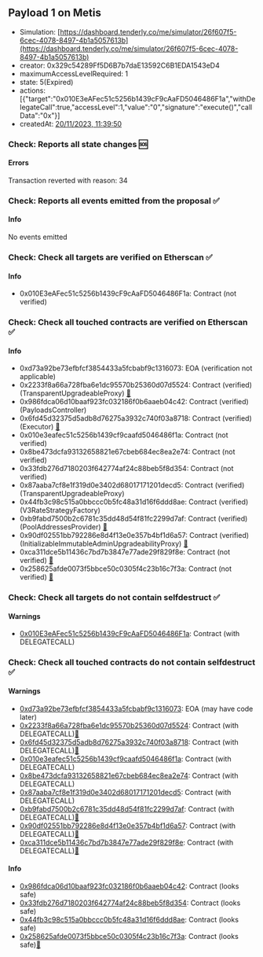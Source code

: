 ## Payload 1 on Metis

- Simulation: [https://dashboard.tenderly.co/me/simulator/26f607f5-6cec-4078-8497-4b1a5057613b](https://dashboard.tenderly.co/me/simulator/26f607f5-6cec-4078-8497-4b1a5057613b)
- creator: 0x329c54289Ff5D6B7b7daE13592C6B1EDA1543eD4
- maximumAccessLevelRequired: 1
- state: 5(Expired)
- actions: [{"target":"0x010E3eAFec51c5256b1439cF9cAaFD5046486F1a","withDelegateCall":true,"accessLevel":1,"value":"0","signature":"execute()","callData":"0x"}]
- createdAt: [20/11/2023, 11:39:50](https://explorer.metis.io/tx/0xebdb9756704b7df06c8fc4df1c6abd3d01fe92869ae7255fd0698149311927e8)

### Check: Reports all state changes :sos:

#### Errors

Transaction reverted with reason: 34

### Check: Reports all events emitted from the proposal :white_check_mark:

#### Info

No events emitted

### Check: Check all targets are verified on Etherscan :white_check_mark:

#### Info

- 0x010E3eAFec51c5256b1439cF9cAaFD5046486F1a: Contract (not verified) 

### Check: Check all touched contracts are verified on Etherscan :white_check_mark:

#### Info

- 0xd73a92be73efbfcf3854433a5fcbabf9c1316073: EOA (verification not applicable)
- 0x2233f8a66a728fba6e1dc95570b25360d07d5524: Contract (verified) (TransparentUpgradeableProxy) [:ghost:](https://github.com/bgd-labs/aave-address-book "GovernanceV3Metis.PAYLOADS_CONTROLLER")
- 0x986fdca06d10baaf923fc032186f0b6aaeb04c42: Contract (verified) (PayloadsController) 
- 0x6fd45d32375d5adb8d76275a3932c740f03a8718: Contract (verified) (Executor) [:ghost:](https://github.com/bgd-labs/aave-address-book "AaveV3Metis.ACL_ADMIN, GovernanceV3Metis.EXECUTOR_LVL_1")
- 0x010e3eafec51c5256b1439cf9caafd5046486f1a: Contract (not verified) 
- 0x8be473dcfa93132658821e67cbeb684ec8ea2e74: Contract (not verified) 
- 0x33fdb276d7180203f642774af24c88beb5f8d354: Contract (not verified) 
- 0x87aaba7cf8e1f319d0e3402d68017171201decd5: Contract (verified) (TransparentUpgradeableProxy) 
- 0x44fb3c98c515a0bbccc0b5fc48a31d16f6ddd8ae: Contract (verified) (V3RateStrategyFactory) 
- 0xb9fabd7500b2c6781c35dd48d54f81fc2299d7af: Contract (verified) (PoolAddressesProvider) [:ghost:](https://github.com/bgd-labs/aave-address-book "AaveV3Metis.POOL_ADDRESSES_PROVIDER")
- 0x90df02551bb792286e8d4f13e0e357b4bf1d6a57: Contract (verified) (InitializableImmutableAdminUpgradeabilityProxy) [:ghost:](https://github.com/bgd-labs/aave-address-book "AaveV3Metis.POOL")
- 0xca311dce5b11436c7bd7b3847e77ade29f829f8e: Contract (not verified) [:ghost:](https://github.com/bgd-labs/aave-address-book "AaveV3Metis.POOL_IMPL")
- 0x258625afde0073f5bbce50c0305f4c23b16c7f3a: Contract (not verified) [:ghost:](https://github.com/bgd-labs/aave-address-book "AaveV3Metis.ASSETS.mDAI.INTEREST_RATE_STRATEGY, AaveV3Metis.ASSETS.Metis.INTEREST_RATE_STRATEGY, AaveV3Metis.ASSETS.mUSDC.INTEREST_RATE_STRATEGY, AaveV3Metis.ASSETS.mUSDT.INTEREST_RATE_STRATEGY, AaveV3Metis.ASSETS.WETH.INTEREST_RATE_STRATEGY")

### Check: Check all targets do not contain selfdestruct :white_check_mark:

#### Warnings

- [0x010E3eAFec51c5256b1439cF9cAaFD5046486F1a](https://explorer.metis.io/address/0x010E3eAFec51c5256b1439cF9cAaFD5046486F1a): Contract (with DELEGATECALL)

### Check: Check all touched contracts do not contain selfdestruct :white_check_mark:

#### Warnings

- [0xd73a92be73efbfcf3854433a5fcbabf9c1316073](https://explorer.metis.io/address/0xd73a92be73efbfcf3854433a5fcbabf9c1316073): EOA (may have code later)
- [0x2233f8a66a728fba6e1dc95570b25360d07d5524](https://explorer.metis.io/address/0x2233f8a66a728fba6e1dc95570b25360d07d5524): Contract (with DELEGATECALL)[:ghost:](https://github.com/bgd-labs/aave-address-book "GovernanceV3Metis.PAYLOADS_CONTROLLER")
- [0x6fd45d32375d5adb8d76275a3932c740f03a8718](https://explorer.metis.io/address/0x6fd45d32375d5adb8d76275a3932c740f03a8718): Contract (with DELEGATECALL)[:ghost:](https://github.com/bgd-labs/aave-address-book "AaveV3Metis.ACL_ADMIN, GovernanceV3Metis.EXECUTOR_LVL_1")
- [0x010e3eafec51c5256b1439cf9caafd5046486f1a](https://explorer.metis.io/address/0x010e3eafec51c5256b1439cf9caafd5046486f1a): Contract (with DELEGATECALL)
- [0x8be473dcfa93132658821e67cbeb684ec8ea2e74](https://explorer.metis.io/address/0x8be473dcfa93132658821e67cbeb684ec8ea2e74): Contract (with DELEGATECALL)
- [0x87aaba7cf8e1f319d0e3402d68017171201decd5](https://explorer.metis.io/address/0x87aaba7cf8e1f319d0e3402d68017171201decd5): Contract (with DELEGATECALL)
- [0xb9fabd7500b2c6781c35dd48d54f81fc2299d7af](https://explorer.metis.io/address/0xb9fabd7500b2c6781c35dd48d54f81fc2299d7af): Contract (with DELEGATECALL)[:ghost:](https://github.com/bgd-labs/aave-address-book "AaveV3Metis.POOL_ADDRESSES_PROVIDER")
- [0x90df02551bb792286e8d4f13e0e357b4bf1d6a57](https://explorer.metis.io/address/0x90df02551bb792286e8d4f13e0e357b4bf1d6a57): Contract (with DELEGATECALL)[:ghost:](https://github.com/bgd-labs/aave-address-book "AaveV3Metis.POOL")
- [0xca311dce5b11436c7bd7b3847e77ade29f829f8e](https://explorer.metis.io/address/0xca311dce5b11436c7bd7b3847e77ade29f829f8e): Contract (with DELEGATECALL)[:ghost:](https://github.com/bgd-labs/aave-address-book "AaveV3Metis.POOL_IMPL")

#### Info

- [0x986fdca06d10baaf923fc032186f0b6aaeb04c42](https://explorer.metis.io/address/0x986fdca06d10baaf923fc032186f0b6aaeb04c42): Contract (looks safe)
- [0x33fdb276d7180203f642774af24c88beb5f8d354](https://explorer.metis.io/address/0x33fdb276d7180203f642774af24c88beb5f8d354): Contract (looks safe)
- [0x44fb3c98c515a0bbccc0b5fc48a31d16f6ddd8ae](https://explorer.metis.io/address/0x44fb3c98c515a0bbccc0b5fc48a31d16f6ddd8ae): Contract (looks safe)
- [0x258625afde0073f5bbce50c0305f4c23b16c7f3a](https://explorer.metis.io/address/0x258625afde0073f5bbce50c0305f4c23b16c7f3a): Contract (looks safe)[:ghost:](https://github.com/bgd-labs/aave-address-book "AaveV3Metis.ASSETS.mDAI.INTEREST_RATE_STRATEGY, AaveV3Metis.ASSETS.Metis.INTEREST_RATE_STRATEGY, AaveV3Metis.ASSETS.mUSDC.INTEREST_RATE_STRATEGY, AaveV3Metis.ASSETS.mUSDT.INTEREST_RATE_STRATEGY, AaveV3Metis.ASSETS.WETH.INTEREST_RATE_STRATEGY")

